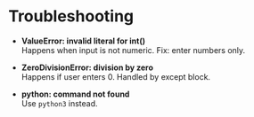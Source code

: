 # Troubleshooting

- **ValueError: invalid literal for int()**  
  Happens when input is not numeric. Fix: enter numbers only.

- **ZeroDivisionError: division by zero**  
  Happens if user enters 0. Handled by except block.

- **python: command not found**  
  Use `python3` instead.
